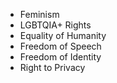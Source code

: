 - Feminism
- LGBTQIA+ Rights
- Equality of Humanity
- Freedom of Speech
- Freedom of Identity
- Right to Privacy